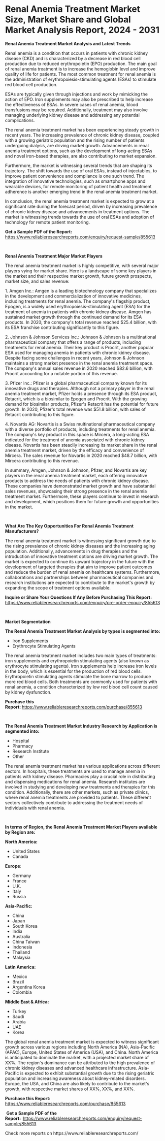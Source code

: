<p><h1>Renal Anemia Treatment Market Size, Market Share and Global Market Analysis Report, 2024 - 2031</h1></p><p><strong>Renal Anemia Treatment Market Analysis and Latest Trends</strong></p>
<p><p>Renal anemia is a condition that occurs in patients with chronic kidney disease (CKD) and is characterized by a decrease in red blood cell production due to reduced erythropoietin (EPO) production. The main goal of renal anemia treatment is to increase the hemoglobin level and improve quality of life for patients. The most common treatment for renal anemia is the administration of erythropoiesis-stimulating agents (ESAs) to stimulate red blood cell production.</p><p>ESAs are typically given through injections and work by mimicking the action of EPO. Iron supplements may also be prescribed to help increase the effectiveness of ESAs. In severe cases of renal anemia, blood transfusions may be required. Additionally, treatment may also involve managing underlying kidney disease and addressing any potential complications.</p><p>The renal anemia treatment market has been experiencing steady growth in recent years. The increasing prevalence of chronic kidney disease, coupled with a growing geriatric population and the rising number of patients undergoing dialysis, are driving market growth. Advancements in renal anemia treatment options, such as the development of long-acting ESAs and novel iron-based therapies, are also contributing to market expansion.</p><p>Furthermore, the market is witnessing several trends that are shaping its trajectory. The shift towards the use of oral ESAs, instead of injectables, to improve patient convenience and compliance is one such trend. The integration of innovative technologies, such as smartphone apps and wearable devices, for remote monitoring of patient health and treatment adherence is another emerging trend in the renal anemia treatment market.</p><p>In conclusion, the renal anemia treatment market is expected to grow at a significant rate during the forecast period, driven by increasing prevalence of chronic kidney disease and advancements in treatment options. The market is witnessing trends towards the use of oral ESAs and adoption of technology for remote patient monitoring.</p></p>
<p><strong>Get a Sample PDF of the Report:&nbsp;</strong> <a href="https://www.reliableresearchreports.com/enquiry/request-sample/855613">https://www.reliableresearchreports.com/enquiry/request-sample/855613</a></p>
<p>&nbsp;</p>
<p><strong>Renal Anemia Treatment Major Market Players</strong></p>
<p><p>The renal anemia treatment market is highly competitive, with several major players vying for market share. Here is a landscape of some key players in the market and their respective market growth, future growth prospects, market size, and sales revenue:</p><p>1. Amgen Inc.: Amgen is a leading biotechnology company that specializes in the development and commercialization of innovative medicines, including treatments for renal anemia. The company's flagship product, Epogen, is a widely used erythropoiesis-stimulating agent (ESA) for the treatment of anemia in patients with chronic kidney disease. Amgen has sustained market growth through the continued demand for its ESA products. In 2020, the company's total revenue reached $25.4 billion, with its ESA franchise contributing significantly to this figure.</p><p>2. Johnson & Johnson Services Inc.: Johnson & Johnson is a multinational pharmaceutical company that offers a range of products, including treatments for renal anemia. Their key product is Procrit, another popular ESA used for managing anemia in patients with chronic kidney disease. Despite facing some challenges in recent years, Johnson & Johnson maintains a strong market presence in the renal anemia treatment space. The company's annual sales revenue in 2020 reached $82.6 billion, with Procrit accounting for a notable portion of this revenue.</p><p>3. Pfizer Inc.: Pfizer is a global pharmaceutical company known for its innovative drugs and therapies. Although not a primary player in the renal anemia treatment market, Pfizer holds a presence through its ESA product, Retacrit, which is a biosimilar to Epogen and Procrit. With the growing demand for biosimilar products, Pfizer's Retacrit has the potential for future growth. In 2020, Pfizer's total revenue was $51.8 billion, with sales of Retacrit contributing to this figure.</p><p>4. Novartis AG: Novartis is a Swiss multinational pharmaceutical company with a diverse portfolio of products, including treatments for renal anemia. The company's key product in this space is Mircera, a long-acting ESA indicated for the treatment of anemia associated with chronic kidney disease. Novartis has been steadily increasing its market share in the renal anemia treatment market, driven by the efficacy and convenience of Mircera. The sales revenue for Novartis in 2020 reached $48.7 billion, with Mircera contributing to this revenue.</p><p>In summary, Amgen, Johnson & Johnson, Pfizer, and Novartis are key players in the renal anemia treatment market, each offering innovative products to address the needs of patients with chronic kidney disease. These companies have demonstrated market growth and have substantial sales revenues, showcasing their strong presence in the renal anemia treatment market. Furthermore, these players continue to invest in research and development, which positions them for future growth and opportunities in the market.</p></p>
<p>&nbsp;</p>
<p><strong>What Are The Key Opportunities For Renal Anemia Treatment Manufacturers?</strong></p>
<p><p>The renal anemia treatment market is witnessing significant growth due to the rising prevalence of chronic kidney diseases and the increasing aging population. Additionally, advancements in drug therapies and the introduction of innovative treatment options are driving market growth. The market is expected to continue its upward trajectory in the future with the development of targeted therapies that aim to improve patient outcomes and reduce the burden of renal anemia on healthcare systems. Furthermore, collaborations and partnerships between pharmaceutical companies and research institutions are expected to contribute to the market's growth by expanding the scope of treatment options available.</p></p>
<p><strong>Inquire or Share Your Questions If Any Before Purchasing This Report:</strong> <a href="https://www.reliableresearchreports.com/enquiry/pre-order-enquiry/855613">https://www.reliableresearchreports.com/enquiry/pre-order-enquiry/855613</a></p>
<p>&nbsp;</p>
<p><strong>Market Segmentation</strong></p>
<p><strong>The Renal Anemia Treatment Market Analysis by types is segmented into:</strong></p>
<p><ul><li>Iron Supplements</li><li>Erythrocyte Stimulating Agents</li></ul></p>
<p><p>The renal anemia treatment market includes two main types of treatments: iron supplements and erythropoietin stimulating agents (also known as erythrocyte stimulating agents). Iron supplements help increase iron levels in the body, which is essential for the production of red blood cells. Erythropoietin stimulating agents stimulate the bone marrow to produce more red blood cells. Both treatments are commonly used for patients with renal anemia, a condition characterized by low red blood cell count caused by kidney dysfunction.</p></p>
<p><strong>Purchase this Report:&nbsp;</strong><a href="https://www.reliableresearchreports.com/purchase/855613">https://www.reliableresearchreports.com/purchase/855613</a></p>
<p>&nbsp;</p>
<p><strong>The Renal Anemia Treatment Market Industry Research by Application is segmented into:</strong></p>
<p><ul><li>Hospital</li><li>Pharmacy</li><li>Research Institute</li><li>Other</li></ul></p>
<p><p>The renal anemia treatment market has various applications across different sectors. In hospitals, these treatments are used to manage anemia in patients with kidney disease. Pharmacies play a crucial role in distributing and dispensing medications for renal anemia. Research institutes are involved in studying and developing new treatments and therapies for this condition. Additionally, there are other markets, such as private clinics, where renal anemia treatments are provided to patients. These different sectors collectively contribute to addressing the treatment needs of individuals with renal anemia.</p></p>
<p>&nbsp;</p>
<p><strong>In terms of Region, the Renal Anemia Treatment Market Players available by Region are:</strong></p>
<p>
    <p> <strong> North America: </strong>
        <ul>
            <li>United States</li>
            <li>Canada</li>
        </ul>
        </p> 
    <p> <strong> Europe: </strong>
        <ul>
            <li>Germany</li>
            <li>France</li>
            <li>U.K.</li>
            <li>Italy</li>
            <li>Russia</li>
        </ul>
        </p> 
    <p> <strong> Asia-Pacific: </strong>
        <ul>
            <li>China</li>
            <li>Japan</li>
            <li>South Korea</li>
            <li>India</li>
            <li>Australia</li>
            <li>China Taiwan</li>
            <li>Indonesia</li>
            <li>Thailand</li>
            <li>Malaysia</li>
        </ul>
        </p> 
    <p> <strong> Latin America: </strong>
        <ul>
            <li>Mexico</li>
            <li>Brazil</li>
            <li>Argentina Korea</li>
            <li>Colombia</li>
        </ul>
        </p> 
    <p> <strong> Middle East & Africa: </strong>
        <ul>
            <li>Turkey</li>
            <li>Saudi</li>
            <li>Arabia</li>
            <li>UAE</li>
            <li>Korea</li>
        </ul>
    </p>
    </p>
<p><p>The global renal anemia treatment market is expected to witness significant growth across various regions including North America (NA), Asia-Pacific (APAC), Europe, United States of America (USA), and China. North America is anticipated to dominate the market, with a projected market share of XX%. The region's dominance can be attributed to the high prevalence of chronic kidney diseases and advanced healthcare infrastructure. Asia-Pacific is expected to exhibit substantial growth due to the rising geriatric population and increasing awareness about kidney-related disorders. Europe, the USA, and China are also likely to contribute to the market's growth, with respective market shares of XX%, XX%, and XX%.</p></p>
<p><strong>Purchase this Report: </strong><a href="https://www.reliableresearchreports.com/purchase/855613">https://www.reliableresearchreports.com/purchase/855613</a></p>
<p>&nbsp;<strong>Get a Sample PDF of the Report:&nbsp;&nbsp;</strong><a href="https://www.reliableresearchreports.com/enquiry/request-sample/855613">https://www.reliableresearchreports.com/enquiry/request-sample/855613</a></p>
<p><strong></strong></p>
<p>Check more reports on https://www.reliableresearchreports.com/</p>